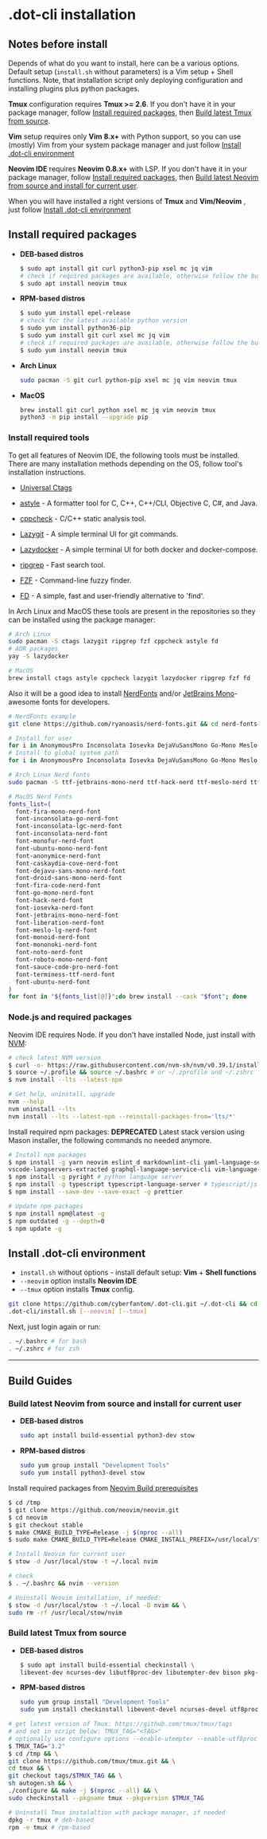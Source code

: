 # .dot-cli installation

## Notes before install

Depends of what do you want to install, here can be a various options. Default setup (`install.sh` without parameters) is a Vim setup + Shell functions. Note, that installation script only deploying configuration and installing plugins plus python packages.

**Tmux** configuration requires **Tmux >= 2.6**. If you don't have it in your package manager, follow [Install required packages](#install-required-packages),
then [Build latest Tmux from source](#build-latest-tmux-from-source).

**Vim** setup requires only **Vim 8.x+** with Python support, so you can use (mostly) Vim from your system package manager and just follow [Install .dot-cli environment](#install-.dot-cli-environment)

**Neovim IDE** requires **Neovim 0.8.x+** with LSP. If you don't have it in your package manager, follow [Install required packages](#install-required-packages),
then [Build latest Neovim from source and install for current user](#build-latest-neovim-from-source-and-install-for-current-user).

When you will have installed a right versions of **Tmux** and **Vim/Neovim** , just follow [Install .dot-cli environment](#install-.dot-cli-environment)

## Install required packages

- **DEB-based distros**

  ```bash
  $ sudo apt install git curl python3-pip xsel mc jq vim
  # check if required packages are available, otherwise follow the build guide
  $ sudo apt install neovim tmux
  ```

- **RPM-based distros**

  ```bash
  $ sudo yum install epel-release
  # check for the latest available python version
  $ sudo yum install python36-pip
  $ sudo yum install git curl xsel mc jq vim
  # check if required packages are available, otherwise follow the build guide
  $ sudo yum install neovim tmux
  ```

- **Arch Linux**

  ```bash
  sudo pacman -S git curl python-pip xsel mc jq vim neovim tmux
  ```

- **MacOS**

  ```bash
  brew install git curl python xsel mc jq vim neovim tmux
  python3 -m pip install --upgrade pip
  ```

### Install required tools

To get all features of Neovim IDE, the following tools must be installed.
There are many installation methods depending on the OS, follow tool's installation
instructions.

- [Universal Ctags](https://github.com/universal-ctags/ctags)

- [astyle](https://astyle.sourceforge.net) - A formatter tool for C, C++, C++/CLI, Objective C, C#, and Java.

- [cppcheck](https://github.com/danmar/cppcheck) - C/C++ static analysis tool.

- [Lazygit](https://github.com/jesseduffield/lazygit#installation) - A simple terminal UI for git commands.

- [Lazydocker](https://github.com/jesseduffield/lazydocker#installation) - A simple terminal UI for both docker and docker-compose.

- [ripgrep](https://github.com/BurntSushi/ripgrep#installation) - Fast search tool.

- [FZF](https://github.com/junegunn/fzf) - Command-line fuzzy finder.

- [FD](https://github.com/sharkdp/fd) - A simple, fast and user-friendly alternative to 'find'.

In Arch Linux and MacOS these tools are present in the repositories so they can be installed using the package manager:

```bash
# Arch Linux
sudo pacman -S ctags lazygit ripgrep fzf cppcheck astyle fd
# AUR packages
yay -S lazydocker

# MacOS
brew install ctags astyle cppcheck lazygit lazydocker ripgrep fzf fd
```

Also it will be a good idea to install [NerdFonts](https://github.com/ryanoasis/nerd-fonts) and/or [JetBrains Mono](https://www.jetbrains.com/lp/mono/)- awesome fonts for developers.

```bash
# NerdFonts example
git clone https://github.com/ryanoasis/nerd-fonts.git && cd nerd-fonts

# Install for user
for i in AnonymousPro Inconsolata Iosevka DejaVuSansMono Go-Mono Meslo FiraCode Hack UbuntuMono JetBrainsMono SourceCodePro Monaspace ; do ./install.sh -U "$i" ; done
# Install to global system path
for i in AnonymousPro Inconsolata Iosevka DejaVuSansMono Go-Mono Meslo FiraCode Hack UbuntuMono JetBrainsMono SourceCodePro Monaspace ; do sudo ./install.sh -S "$i" ; done

# Arch Linux Nerd fonts
sudo pacman -S ttf-jetbrains-mono-nerd ttf-hack-nerd ttf-meslo-nerd ttf-firacode-nerd ttf-go-nerd ttf-ubuntu-mono-nerd ttf-inconsolata-nerd ttf-anonymouspro-nerd ttf-iosevka-nerd ttf-dejavu-nerd ttf-sourcecodepro-nerd otf-monaspace-nerd

# MacOS Nerd Fonts
fonts_list=(
  font-fira-mono-nerd-font
  font-inconsolata-go-nerd-font
  font-inconsolata-lgc-nerd-font
  font-inconsolata-nerd-font
  font-monofur-nerd-font
  font-ubuntu-mono-nerd-font
  font-anonymice-nerd-font
  font-caskaydia-cove-nerd-font
  font-dejavu-sans-mono-nerd-font
  font-droid-sans-mono-nerd-font
  font-fira-code-nerd-font
  font-go-mono-nerd-font
  font-hack-nerd-font
  font-iosevka-nerd-font
  font-jetbrains-mono-nerd-font
  font-liberation-nerd-font
  font-meslo-lg-nerd-font
  font-monoid-nerd-font
  font-mononoki-nerd-font
  font-noto-nerd-font
  font-roboto-mono-nerd-font
  font-sauce-code-pro-nerd-font
  font-terminess-ttf-nerd-font
  font-ubuntu-nerd-font
)
for font in "${fonts_list[@]}";do brew install --cask "$font"; done
```

### Node.js and required packages

Neovim IDE requires Node. If you don't have installed Node, just install with [NVM](https://github.com/nvm-sh/nvm):

```bash
# check latest NVM version
$ curl -o- https://raw.githubusercontent.com/nvm-sh/nvm/v0.39.1/install.sh | bash
$ source ~/.profile && source ~/.bashrc # or ~/.zprofile and ~/.zshrc for zsh
$ nvm install --lts --latest-npm

# Get help, uninstall, upgrade
nvm --help
nvm uninstall --lts
nvm install --lts --latest-npm --reinstall-packages-from='lts/*'
```

Install required npm packages:
**DEPRECATED** Latest stack version using Mason installer, the following commands no needed anymore.

```bash
# Install npm packages
$ npm install -g yarn neovim eslint_d markdownlint-cli yaml-language-server bash-language-server \
vscode-langservers-extracted graphql-language-service-cli vim-language-server
$ npm install -g pyright # python language server
$ npm install -g typescript typescript-language-server # typescript/js language server
$ npm install --save-dev --save-exact -g prettier

# Update npm packages
$ npm install npm@latest -g
$ npm outdated -g --depth=0
$ npm update -g
```

## Install .dot-cli environment

- `install.sh` without options - install default setup: **Vim** + **Shell functions**
- `--neovim` option installs **Neovim IDE**
- `--tmux` option installs **Tmux** config.

```bash
git clone https://github.com/cyberfantom/.dot-cli.git ~/.dot-cli && cd ~/
.dot-cli/install.sh [--neovim] [--tmux]
```

Next, just login again or run:

```bash
. ~/.bashrc # for bash
. ~/.zshrc # for zsh
```

______________________________________________________________________

## Build Guides

### Build latest Neovim from source and install for current user

- **DEB-based distros**

  ```bash
  sudo apt install build-essential python3-dev stow
  ```

- **RPM-based distros**

  ```bash
  sudo yum group install "Development Tools"
  sudo yum install python3-devel stow
  ```

Install required packages from [Neovim Build prerequisites](https://github.com/neovim/neovim/wiki/Building-Neovim#build-prerequisites)

```bash
$ cd /tmp
$ git clone https://github.com/neovim/neovim.git
$ cd neovim
$ git checkout stable
$ make CMAKE_BUILD_TYPE=Release -j $(nproc --all)
$ sudo make CMAKE_BUILD_TYPE=Release CMAKE_INSTALL_PREFIX=/usr/local/stow/nvim install

# Install Neovim for current user
$ stow -d /usr/local/stow -t ~/.local nvim

# check
$ . ~/.bashrc && nvim --version

# Uninstall Neovim installation, if needed:
$ stow -d /usr/local/stow -t ~/.local -D nvim && \
sudo rm -rf /usr/local/stow/nvim
```

### Build latest Tmux from source

- **DEB-based distros**

  ```bash
  $ sudo apt install build-essential checkinstall \
  libevent-dev ncurses-dev libutf8proc-dev libutempter-dev bison pkg-config
  ```

- **RPM-based distros**

  ```bash
  sudo yum group install "Development Tools"
  sudo yum install checkinstall libevent-devel ncurses-devel utf8proc-devel libutempter-devel bison pkg-config
  ```

```bash
# get latest version of Tmux: https://github.com/tmux/tmux/tags
# and set in script below: TMUX_TAG="<TAG>"
# optionally use configure options --enable-utempter --enable-utf8proc
$ TMUX_TAG="3.2"
$ cd /tmp && \
git clone https://github.com/tmux/tmux.git && \
cd tmux && \
git checkout tags/$TMUX_TAG && \
sh autogen.sh && \
./configure && make -j $(nproc --all) && \
sudo checkinstall --pkgname tmux --pkgversion $TMUX_TAG

# Uninstall Tmux instalaltion with package manager, if needed
dpkg -r tmux # deb-based
rpm -e tmux # rpm-based
```
